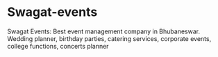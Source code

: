 # Swagat-events
Swagat Events: Best event management company in Bhubaneswar. Wedding planner, birthday parties, catering services, corporate events, college functions, concerts planner
